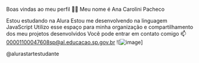 Boas vindas ao meu perfil 💙💙
Meu nome é Ana Carolini Pacheco 

Estou estudando na Alura
Estou me desenvolvendo na linguagem JavaScript
Utilizo esse espaço para minha organização e compartilhamento dos meu projetos desenvolvidos
Você pode entrar em contato comigo 📫
00001100047608sp@al.educacao.sp.gov.br
![![image](https://github.com/user-attachments/assets/ecb9f00c-418d-4ed9-a685-fb2740de75b2)]


@alurastartestudante


